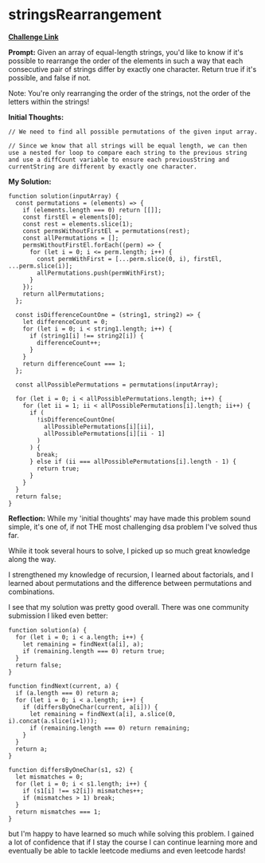 # stringsRearrangement

[**Challenge Link**](https://app.codesignal.com/arcade/intro/level-7/PTWhv2oWqd6p4AHB9)

**Prompt:** Given an array of equal-length strings, you'd like to know if it's possible to rearrange the order of the elements in such a way that each consecutive pair of strings differ by exactly one character. Return true if it's possible, and false if not.

Note: You're only rearranging the order of the strings, not the order of the letters within the strings!

**Initial Thoughts:**

```
// We need to find all possible permutations of the given input array.

// Since we know that all strings will be equal length, we can then use a nested for loop to compare each string to the previous string and use a diffCount variable to ensure each previousString and currentString are different by exactly one character.
```

**My Solution:**

```
function solution(inputArray) {
  const permutations = (elements) => {
    if (elements.length === 0) return [[]];
    const firstEl = elements[0];
    const rest = elements.slice(1);
    const permsWithoutFirstEl = permutations(rest);
    const allPermutations = [];
    permsWithoutFirstEl.forEach((perm) => {
      for (let i = 0; i <= perm.length; i++) {
        const permWithFirst = [...perm.slice(0, i), firstEl, ...perm.slice(i)];
        allPermutations.push(permWithFirst);
      }
    });
    return allPermutations;
  };

  const isDifferenceCountOne = (string1, string2) => {
    let differenceCount = 0;
    for (let i = 0; i < string1.length; i++) {
      if (string1[i] !== string2[i]) {
        differenceCount++;
      }
    }
    return differenceCount === 1;
  };

  const allPossiblePermutations = permutations(inputArray);

  for (let i = 0; i < allPossiblePermutations.length; i++) {
    for (let ii = 1; ii < allPossiblePermutations[i].length; ii++) {
      if (
        !isDifferenceCountOne(
          allPossiblePermutations[i][ii],
          allPossiblePermutations[i][ii - 1]
        )
      ) {
        break;
      } else if (ii === allPossiblePermutations[i].length - 1) {
        return true;
      }
    }
  }
  return false;
}
```

**Reflection:** While my 'initial thoughts' may have made this problem sound simple, it's one of, if not THE most challenging dsa problem I've solved thus far.

While it took several hours to solve, I picked up so much great knowledge along the way.

I strengthened my knowledge of recursion, I learned about factorials, and I learned about permutations and the difference between permutations and combinations.

I see that my solution was pretty good overall. There was one community submission I liked even better:

```
function solution(a) {
  for (let i = 0; i < a.length; i++) {
    let remaining = findNext(a[i], a);
    if (remaining.length === 0) return true;
  }
  return false;
}

function findNext(current, a) {
  if (a.length === 0) return a;
  for (let i = 0; i < a.length; i++) {
    if (differsByOneChar(current, a[i])) {
      let remaining = findNext(a[i], a.slice(0, i).concat(a.slice(i+1)));
      if (remaining.length === 0) return remaining;
    }
  }
  return a;
}

function differsByOneChar(s1, s2) {
  let mismatches = 0;
  for (let i = 0; i < s1.length; i++) {
    if (s1[i] !== s2[i]) mismatches++;
    if (mismatches > 1) break;
  }
  return mismatches === 1;
}
```

but I'm happy to have learned so much while solving this problem. I gained a lot of confidence that if I stay the course I can continue learning more and eventually be able to tackle leetcode mediums and even leetcode hards!
